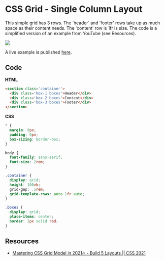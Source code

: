 # CSS Grid - Single Column Layout

This simple grid has 3 rows. The 'header' and 'footer' rows take up as much space as their content needs. The 'content' row is 1fr is size. The code is a simplified version of an example from YouTube (see Resources).

![](../img/css-grid-01.jpg)

A live example is published [here](https://codepen.io/vishalicious/pen/YzGErKB?editors=1100).

## Code

__HTML__

```html
<section class='container'>
  <div class='box-1 boxes'>Header</div>
  <div class='box-2 boxes'>Content</div>
  <div class='box-3 boxes'>Footer</div>
</section>
```

__CSS__

```css
* {
  margin: 0px;
  padding: 0px;
  box-sizing: border-box;
}

body {
  font-family: sans-serif;
  font-size: 2rem;
}

.container {
  display: grid;
  height: 100vh;
  grid-gap: .5rem;
  grid-template-rows: auto 1fr auto;
}

.boxes {
  display: grid;
  place-items: center;
  border: 2px solid red;
}
```

## Resources
* [Mastering CSS Grid Model in 2021🔥 - Build 5 Layouts || CSS 2021](https://www.youtube.com/watch?v=OtpDP8k-2iM)